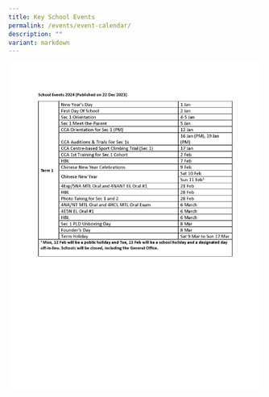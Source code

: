 ```yaml
---
title: Key School Events
permalink: /events/event-calendar/
description: ""
variant: markdown
---
```

![School Events Term 1 2024](/images/School_Events_Term_1_2024.jpg)